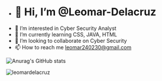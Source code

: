 - <h1>👋 Hi, I’m @Leomar-Delacruz </h1>
- 👀 I’m interested in Cyber Security Analyst
- 🌱 I’m currently learning CSS, JAVA, HTML
- 💞️ I’m looking to collaborate on Cyber Security 
- 📫 How to reach me leomar240230@gmail.com

![Anurag's GitHub stats](https://github-readme-stats.vercel.app/api?username=Leomar-Delacruz&show_icons=true&theme=radical)
<p><img align="down"  src="https://github-readme-stats.vercel.app/api/top-langs?username=Leomar-Delacruz&show_icons=true&locale=en&layout=compact" alt="leomardelacruz" /></p>

<!---
Leomar-Delacruz/Leomar-Delacruz is a ✨ special ✨ repository because its `README.md` (this file) appears on your GitHub profile.
You can click the Preview link to take a look at your changes.
--->
